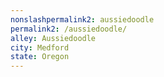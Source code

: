 ```yaml
---
﻿nonslashpermalink2: aussiedoodle
permalink2: /aussiedoodle/
alley: Aussiedoodle
city: Medford
state: Oregon
---
```


